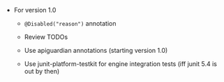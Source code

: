 - For version 1.0

  - `@Disabled("reason")` annotation

  - Review TODOs

  - Use apiguardian annotations (starting version 1.0)

  - Use junit-platform-testkit for engine integration tests
    (iff junit 5.4 is out by then)